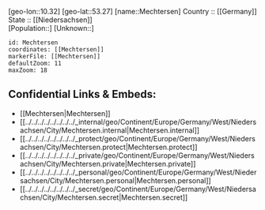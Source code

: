 ﻿---
location: [53.27,10.32] 
mapzoom: [7,12] 
mapmarker: city 
type: City
tags:
- geo/City


SpocWebEntityId: 32366
isDeleted: false
confidential: public

---
[geo-lon::10.32] 
[geo-lat::53.27] 
[name::Mechtersen] 
Country :: [[Germany]]  
State :: [[Niedersachsen]]  
[Population::] 
[Unknown::] 


```leaflet
id: Mechtersen
coordinates: [[Mechtersen]] 
markerFile: [[Mechtersen]] 
defaultZoom: 11 
maxZoom: 18
```


## Confidential Links & Embeds: 
- [[Mechtersen|Mechtersen]]  
- [[../../../../../../../../_internal/geo/Continent/Europe/Germany/West/Niedersachsen/City/Mechtersen.internal|Mechtersen.internal]] 
- [[../../../../../../../../_protect/geo/Continent/Europe/Germany/West/Niedersachsen/City/Mechtersen.protect|Mechtersen.protect]] 
- [[../../../../../../../../_private/geo/Continent/Europe/Germany/West/Niedersachsen/City/Mechtersen.private|Mechtersen.private]] 
- [[../../../../../../../../_personal/geo/Continent/Europe/Germany/West/Niedersachsen/City/Mechtersen.personal|Mechtersen.personal]] 
- [[../../../../../../../../_secret/geo/Continent/Europe/Germany/West/Niedersachsen/City/Mechtersen.secret|Mechtersen.secret]] 
